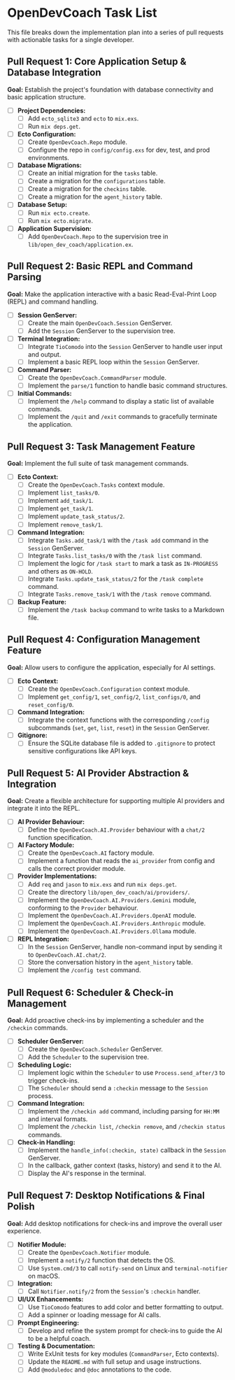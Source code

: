 # OpenDevCoach Task List

This file breaks down the implementation plan into a series of pull requests with actionable tasks for a single developer.

## Pull Request 1: Core Application Setup & Database Integration

**Goal:** Establish the project's foundation with database connectivity and basic application structure.

- [ ] **Project Dependencies:**
    - [ ] Add `ecto_sqlite3` and `ecto` to `mix.exs`.
    - [ ] Run `mix deps.get`.
- [ ] **Ecto Configuration:**
    - [ ] Create `OpenDevCoach.Repo` module.
    - [ ] Configure the repo in `config/config.exs` for dev, test, and prod environments.
- [ ] **Database Migrations:**
    - [ ] Create an initial migration for the `tasks` table.
    - [ ] Create a migration for the `configurations` table.
    - [ ] Create a migration for the `checkins` table.
    - [ ] Create a migration for the `agent_history` table.
- [ ] **Database Setup:**
    - [ ] Run `mix ecto.create`.
    - [ ] Run `mix ecto.migrate`.
- [ ] **Application Supervision:**
    - [ ] Add `OpenDevCoach.Repo` to the supervision tree in `lib/open_dev_coach/application.ex`.

## Pull Request 2: Basic REPL and Command Parsing

**Goal:** Make the application interactive with a basic Read-Eval-Print Loop (REPL) and command handling.

- [ ] **Session GenServer:**
    - [ ] Create the main `OpenDevCoach.Session` GenServer.
    - [ ] Add the `Session` GenServer to the supervision tree.
- [ ] **Terminal Integration:**
    - [ ] Integrate `TioComodo` into the `Session` GenServer to handle user input and output.
    - [ ] Implement a basic REPL loop within the `Session` GenServer.
- [ ] **Command Parser:**
    - [ ] Create the `OpenDevCoach.CommandParser` module.
    - [ ] Implement the `parse/1` function to handle basic command structures.
- [ ] **Initial Commands:**
    - [ ] Implement the `/help` command to display a static list of available commands.
    - [ ] Implement the `/quit` and `/exit` commands to gracefully terminate the application.

## Pull Request 3: Task Management Feature

**Goal:** Implement the full suite of task management commands.

- [ ] **Ecto Context:**
    - [ ] Create the `OpenDevCoach.Tasks` context module.
    - [ ] Implement `list_tasks/0`.
    - [ ] Implement `add_task/1`.
    - [ ] Implement `get_task/1`.
    - [ ] Implement `update_task_status/2`.
    - [ ] Implement `remove_task/1`.
- [ ] **Command Integration:**
    - [ ] Integrate `Tasks.add_task/1` with the `/task add` command in the `Session` GenServer.
    - [ ] Integrate `Tasks.list_tasks/0` with the `/task list` command.
    - [ ] Implement the logic for `/task start` to mark a task as `IN-PROGRESS` and others as `ON-HOLD`.
    - [ ] Integrate `Tasks.update_task_status/2` for the `/task complete` command.
    - [ ] Integrate `Tasks.remove_task/1` with the `/task remove` command.
- [ ] **Backup Feature:**
    - [ ] Implement the `/task backup` command to write tasks to a Markdown file.

## Pull Request 4: Configuration Management Feature

**Goal:** Allow users to configure the application, especially for AI settings.

- [ ] **Ecto Context:**
    - [ ] Create the `OpenDevCoach.Configuration` context module.
    - [ ] Implement `get_config/1`, `set_config/2`, `list_configs/0`, and `reset_config/0`.
- [ ] **Command Integration:**
    - [ ] Integrate the context functions with the corresponding `/config` subcommands (`set`, `get`, `list`, `reset`) in the `Session` GenServer.
- [ ] **Gitignore:**
    - [ ] Ensure the SQLite database file is added to `.gitignore` to protect sensitive configurations like API keys.

## Pull Request 5: AI Provider Abstraction & Integration

**Goal:** Create a flexible architecture for supporting multiple AI providers and integrate it into the REPL.

- [ ] **AI Provider Behaviour:**
    - [ ] Define the `OpenDevCoach.AI.Provider` behaviour with a `chat/2` function specification.
- [ ] **AI Factory Module:**
    - [ ] Create the `OpenDevCoach.AI` factory module.
    - [ ] Implement a function that reads the `ai_provider` from config and calls the correct provider module.
- [ ] **Provider Implementations:**
    - [ ] Add `req` and `jason` to `mix.exs` and run `mix deps.get`.
    - [ ] Create the directory `lib/open_dev_coach/ai/providers/`.
    - [ ] Implement the `OpenDevCoach.AI.Providers.Gemini` module, conforming to the `Provider` behaviour.
    - [ ] Implement the `OpenDevCoach.AI.Providers.OpenAI` module.
    - [ ] Implement the `OpenDevCoach.AI.Providers.Anthropic` module.
    - [ ] Implement the `OpenDevCoach.AI.Providers.Ollama` module.
- [ ] **REPL Integration:**
    - [ ] In the `Session` GenServer, handle non-command input by sending it to `OpenDevCoach.AI.chat/2`.
    - [ ] Store the conversation history in the `agent_history` table.
    - [ ] Implement the `/config test` command.

## Pull Request 6: Scheduler & Check-in Management

**Goal:** Add proactive check-ins by implementing a scheduler and the `/checkin` commands.

- [ ] **Scheduler GenServer:**
    - [ ] Create the `OpenDevCoach.Scheduler` GenServer.
    - [ ] Add the `Scheduler` to the supervision tree.
- [ ] **Scheduling Logic:**
    - [ ] Implement logic within the `Scheduler` to use `Process.send_after/3` to trigger check-ins.
    - [ ] The `Scheduler` should send a `:checkin` message to the `Session` process.
- [ ] **Command Integration:**
    - [ ] Implement the `/checkin add` command, including parsing for `HH:MM` and interval formats.
    - [ ] Implement the `/checkin list`, `/checkin remove`, and `/checkin status` commands.
- [ ] **Check-in Handling:**
    - [ ] Implement the `handle_info(:checkin, state)` callback in the `Session` GenServer.
    - [ ] In the callback, gather context (tasks, history) and send it to the AI.
    - [ ] Display the AI's response in the terminal.

## Pull Request 7: Desktop Notifications & Final Polish

**Goal:** Add desktop notifications for check-ins and improve the overall user experience.

- [ ] **Notifier Module:**
    - [ ] Create the `OpenDevCoach.Notifier` module.
    - [ ] Implement a `notify/2` function that detects the OS.
    - [ ] Use `System.cmd/3` to call `notify-send` on Linux and `terminal-notifier` on macOS.
- [ ] **Integration:**
    - [ ] Call `Notifier.notify/2` from the `Session`'s `:checkin` handler.
- [ ] **UI/UX Enhancements:**
    - [ ] Use `TioComodo` features to add color and better formatting to output.
    - [ ] Add a spinner or loading message for AI calls.
- [ ] **Prompt Engineering:**
    - [ ] Develop and refine the system prompt for check-ins to guide the AI to be a helpful coach.
- [ ] **Testing & Documentation:**
    - [ ] Write ExUnit tests for key modules (`CommandParser`, Ecto contexts).
    - [ ] Update the `README.md` with full setup and usage instructions.
    - [ ] Add `@moduledoc` and `@doc` annotations to the code.
